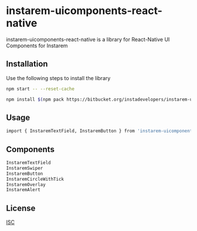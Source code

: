 # instarem-uicomponents-react-native

instarem-uicomponents-react-native is a library for React-Native UI Components for Instarem


## Installation

Use the following steps to install the library

```bash
npm start -- --reset-cache
```
```bash
npm install $(npm pack https://bitbucket.org/instadevelopers/instarem-uicomponents-react-native  | tail -1)
```

## Usage

```bash
import { InstaremTextField, InstaremButton } from 'instarem-uicomponents-react-native';
```

## Components

```bash
InstaremTextField
InstaremSwiper
InstaremButton
InstaremCircleWithTick
InstaremOverlay
InstaremAlert
```

## License
[ISC](https://choosealicense.com/licenses/isc/)
